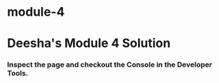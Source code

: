 # module-4

<!DOCTYPE html>
<html>
<head>
  <meta charset="utf-8">
  <title>Module 4 Solution</title>
  <script>
    var names = []; // DO NOT REMOVE
  </script>
  <script src="SpeakHello.js"></script>
  <script src="SpeakGoodBye.js"></script>
  <script src="script.js"></script>
</head>
<body>
  <h1>Deesha's Module 4 Solution</h1>
  <h3>Inspect the page and checkout the Console in the Developer Tools.</h3>
</body>
</html>
